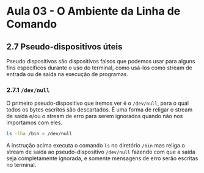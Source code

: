 # Aula 03 - O Ambiente da Linha de Comando

## 2.7 Pseudo-dispositivos úteis
Pseudo dispositivos são dispositivos falsos que podemos usar para alguns fins específicos durante o uso do terminal, como usá-los como stream de entrada ou de saída na execução de programas.

### 2.7.1 `/dev/null`
O primeiro pseudo-dispositivo que iremos ver é o `/dev/null`, para o qual todos os bytes escritos são descartados. É uma forma de religar o stream de saída e/ou o stream de erro para serem ignorados quando não nos importamos com eles.

```bash
ls -lha /bin > /dev/null
```

A instrução acima executa o comando `ls` no diretório `/bin` mas religa o stream de saída ao pseudo-dispositivo `/dev/null` fazendo com que a saída seja completamente ignorada, e somente mensagens de erro serão escritas no terminal.